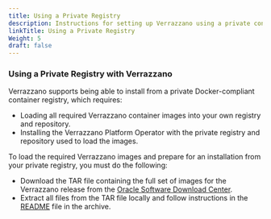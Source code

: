 ```yaml
---
title: Using a Private Registry
description: Instructions for setting up Verrazzano using a private container registry
linkTitle: Using a Private Registry
Weight: 5
draft: false
---
```


### Using a Private Registry with Verrazzano

Verrazzano supports being able to install from a private Docker-compliant container registry, which requires:

* Loading all required Verrazzano container images into your own registry and repository.
* Installing the Verrazzano Platform Operator with the private registry and repository used to load the images.

To load the required Verrazzano images and prepare for an installation from your private registry, you must do the following:

* Download the TAR file containing the full set of images for the Verrazzano release from the [Oracle Software Download Center](https://www.oracle.com/downloads/).
* Extract all files from the TAR file locally and follow instructions in the [README](https://github.com/verrazzano/verrazzano/blob/master/tools/scripts/README.md)
  file in the archive.
  
